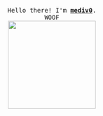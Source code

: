 <p align="center">
  <br>
  <samp>
    Hello there! I'm <b><a rel="nofollow noopener noreferrer" target="_blank" href="https://twitter.com/MahdiFakhr">mediv0</a></b>.
    <br>WOOF<br>

</samp>

  <img src="https://cdn.statically.io/img/nextshark.com/wp-content/uploads/2018/01/tumblr_ol3lldvM801qze3hdo1_r1_500.gif?quality=100" width="200"/>

</p>
